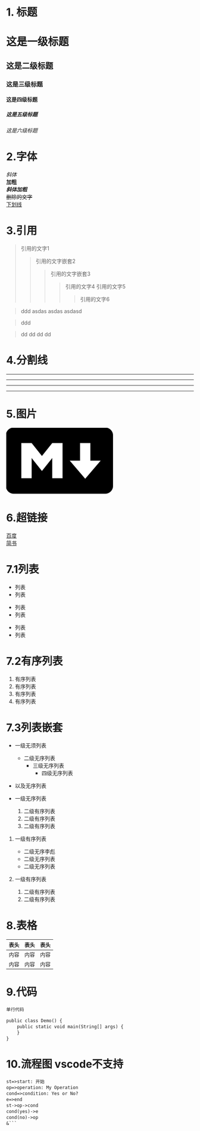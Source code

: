 # 1. 标题
# 这是一级标题
## 这是二级标题
### 这是三级标题
#### 这是四级标题
##### 这是五级标题
###### 这是六级标题

# 2.字体
*斜体*  
**加粗**  
***斜体加粗***  
~~删除的文字~~  
<u>下划线</u>

# 3.引用
>引用的文字1
>>引用的文字嵌套2
>>>引用的文字嵌套3
>>>>引用的文字4
>>>引用的文字5
>>>>>引用的文字6

>ddd
asdas
asdas
asdasd

>ddd

>dd
>dd
>dd
>dd

# 4.分割线
--- 
----
***
****

# 5.图片  
 ![picture](markdown_picture.png "title")  

 # 6.超链接
 [百度](http://baidu.com)  
 [简书](http://jianshu.com)

 # 7.1列表
 - 列表
 - 列表
 + 列表
 + 列表
 * 列表
 * 列表

# 7.2有序列表
1. 有序列表
2. 有序列表
3. 有序列表
5. 有序列表

# 7.3列表嵌套
- 一级无须列表
   - 二级无序列表
      - 三级无序列表
         - 四级无序列表
- 以及无序列表

- 一级无序列表
   1. 二级有序列表
   2. 二级有序列表
   4. 二级有序列表

1. 一级有序列表
   - 二级无序李彪
   - 二级无序列表
   + 二级无序列表

1. 一级有序列表
   1. 二级有序列表
   1. 二级有序列表

# 8.表格
表头|表头|表头
---|:--:|---:
内容|内容|内容
内容|内容|内容

# 9.代码
`单行代码`  
```
public class Demo() {
    public static void main(String[] args) {
    }
}
```

# 10.流程图 vscode不支持
```flow
st=>start: 开始
op=>operation: My Operation
cond=>condition: Yes or No?
e=>end
st->op->cond
cond(yes)->e
cond(no)->op
&```